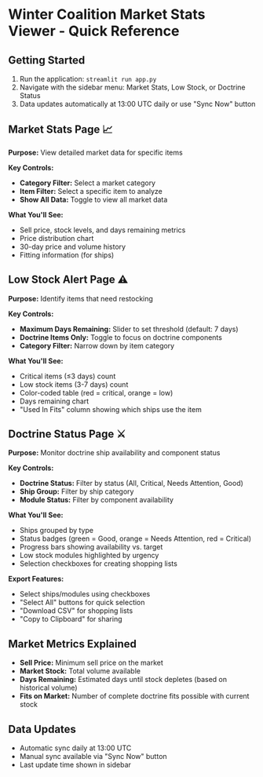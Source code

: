 # Winter Coalition Market Stats Viewer - Quick Reference

## Getting Started
1. Run the application: `streamlit run app.py`
2. Navigate with the sidebar menu: Market Stats, Low Stock, or Doctrine Status
3. Data updates automatically at 13:00 UTC daily or use "Sync Now" button

## Market Stats Page 📈
**Purpose:** View detailed market data for specific items

**Key Controls:**
- **Category Filter:** Select a market category
- **Item Filter:** Select a specific item to analyze
- **Show All Data:** Toggle to view all market data

**What You'll See:**
- Sell price, stock levels, and days remaining metrics
- Price distribution chart
- 30-day price and volume history
- Fitting information (for ships)

## Low Stock Alert Page ⚠️
**Purpose:** Identify items that need restocking

**Key Controls:**
- **Maximum Days Remaining:** Slider to set threshold (default: 7 days)
- **Doctrine Items Only:** Toggle to focus on doctrine components
- **Category Filter:** Narrow down by item category

**What You'll See:**
- Critical items (≤3 days) count
- Low stock items (3-7 days) count
- Color-coded table (red = critical, orange = low)
- Days remaining chart
- "Used In Fits" column showing which ships use the item

## Doctrine Status Page ⚔️
**Purpose:** Monitor doctrine ship availability and component status

**Key Controls:**
- **Doctrine Status:** Filter by status (All, Critical, Needs Attention, Good)
- **Ship Group:** Filter by ship category
- **Module Status:** Filter by component availability

**What You'll See:**
- Ships grouped by type
- Status badges (green = Good, orange = Needs Attention, red = Critical)
- Progress bars showing availability vs. target
- Low stock modules highlighted by urgency
- Selection checkboxes for creating shopping lists

**Export Features:**
- Select ships/modules using checkboxes
- "Select All" buttons for quick selection
- "Download CSV" for shopping lists
- "Copy to Clipboard" for sharing

## Market Metrics Explained
- **Sell Price:** Minimum sell price on the market
- **Market Stock:** Total volume available
- **Days Remaining:** Estimated days until stock depletes (based on historical volume)
- **Fits on Market:** Number of complete doctrine fits possible with current stock

## Data Updates
- Automatic sync daily at 13:00 UTC
- Manual sync available via "Sync Now" button
- Last update time shown in sidebar